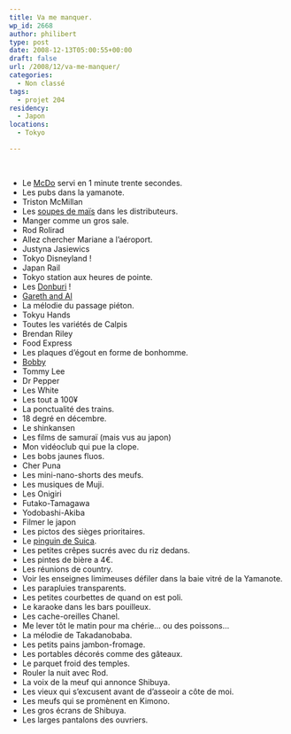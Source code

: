 ```yaml
---
title: Va me manquer.
wp_id: 2668
author: philibert
type: post
date: 2008-12-13T05:00:55+00:00
draft: false
url: /2008/12/va-me-manquer/
categories:
  - Non classé
tags:
  - projet 204
residency:
  - Japon
locations:
  - Tokyo

---
```

 

  * Le <a title="McDo" href="http://rapdp.free.fr/projet204/?p=432" target="_self">McDo</a> servi en 1 minute trente secondes.
  * Les pubs dans la yamanote.
  * Triston McMillan
  * Les <a href="http://rapdp.free.fr/projet204/?page_id=340" target="_blank">soupes de maïs</a> dans les distributeurs.
  * Manger comme un gros sale.
  * Rod Rolirad
  * Allez chercher Mariane a l&rsquo;aéroport.
  * Justyna Jasiewics
  * Tokyo Disneyland !
  * Japan Rail
  * Tokyo station aux heures de pointe.
  * Les <a title="Donburi" href="http://rapdp.free.fr/projet204/?p=345" target="_blank">Donburi</a> !
  * <a href="http://rapdp.free.fr/projet204/?p=720" target="_self">Gareth and Al</a>
  * La mélodie du passage piéton.
  * Tokyu Hands
  * Toutes les variétés de Calpis
  * Brendan Riley
  * Food Express
  * Les plaques d&rsquo;égout en forme de bonhomme.
  * <a href="http://www.japaninc.com/files/ab-bobbyoregon.jpg" target="_blank">Bobby</a>
  * Tommy Lee
  * Dr Pepper
  * Les White
  * Les tout a 100¥
  * La ponctualité des trains.
  * 18 degré en décembre.
  * Le shinkansen
  * Les films de samuraï (mais vus au japon)
  * Mon vidéoclub qui pue la clope.
  * Les bobs jaunes fluos.
  * Cher Puna
  * Les mini-nano-shorts des meufs.
  * Les musiques de Muji.
  * Les Onigiri
  * Futako-Tamagawa
  * Yodobashi-Akiba
  * Filmer le japon
  * Les pictos des sièges prioritaires.
  * Le <a href="http://image.blog.livedoor.jp/plazahomes1/imgs/5/d/5d523b7e.jpg" target="_blank">pinguin de Suica</a>.
  * Les petites crêpes sucrés avec du riz dedans.
  * Les pintes de bière a 4€.
  * Les réunions de country.
  * Voir les enseignes limimeuses défiler dans la baie vitré de la Yamanote.
  * Les parapluies transparents.
  * Les petites courbettes de quand on est poli.
  * Le karaoke dans les bars pouilleux.
  * Les cache-oreilles Chanel.
  * Me lever tôt le matin pour ma chérie&#8230; ou des poissons&#8230;
  * La mélodie de Takadanobaba.
  * Les petits pains jambon-fromage.
  * Les portables décorés comme des gâteaux.
  * Le parquet froid des temples.
  * Rouler la nuit avec Rod.
  * La voix de la meuf qui annonce Shibuya.
  * Les vieux qui s&rsquo;excusent avant de d&rsquo;asseoir a côte de moi.
  * Les meufs qui se promènent en Kimono.
  * Les gros écrans de Shibuya.
  * Les larges pantalons des ouvriers.